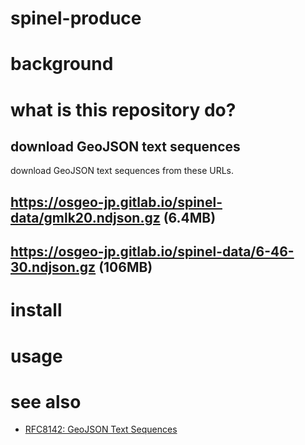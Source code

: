 # spinel-produce

# background

# what is this repository do?
## download GeoJSON text sequences
download GeoJSON text sequences from these URLs.

## https://osgeo-jp.gitlab.io/spinel-data/gmlk20.ndjson.gz (6.4MB)
## https://osgeo-jp.gitlab.io/spinel-data/6-46-30.ndjson.gz (106MB)

# install

# usage

# see also
- [RFC8142: GeoJSON Text Sequences](https://tools.ietf.org/html/rfc8142)

